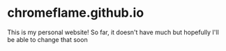 # chromeflame.github.io

This is my personal website!
So far, it doesn't have much but hopefully I'll be able to change that soon
